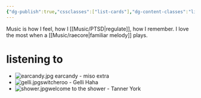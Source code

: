 ```yaml
---
{"dg-publish":true,"cssclasses":["list-cards"],"dg-content-classes":"list-cards","permalink":"/music/music/","contentClasses":"list-cards","dgPassFrontmatter":true}
---
```


Music is how I feel, how I [[Music/PTSD\|regulate]], how I remember. I love the most when a [[Music/raecore\|familiar melody]] plays. 

# listening to 


- ![earcandy.jpg](/img/user/albums/earcandy.jpg) earcandy - miso extra
- ![gelli.jpg](/img/user/albums/gelli.jpg)switcheroo - Gelli Haha
- ![shower.jpg](/img/user/albums/shower.jpg)welcome to the shower - Tanner York